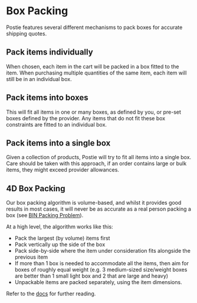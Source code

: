 # Box Packing
Postie features several different mechanisms to pack boxes for accurate shipping quotes.

## Pack items individually
When chosen, each item in the cart will be packed in a box fitted to the item. When purchasing multiple quantities of the same item, each item will still be in an individual box.

## Pack items into boxes
This will fit all items in one or many boxes, as defined by you, or pre-set boxes defined by the provider. Any items that do not fit these box constraints are fitted to an individual box.

## Pack items into a single box
Given a collection of products, Postie will try to fit all items into a single box. Care should be taken with this approach, if an order contains large or bulk items, they might exceed provider allowances.

## 4D Box Packing
Our box packing algorithm is volume-based, and whilst it provides good results in most cases, it will never be as accurate as a real person packing a box (see [BIN Packing Problem](http://en.wikipedia.org/wiki/Bin_packing_problem)). 

At a high level, the algorithm works like this:

- Pack the largest (by volume) items first
- Pack vertically up the side of the box
- Pack side-by-side where the item under consideration fits alongside the previous item
- If more than 1 box is needed to accommodate all the items, then aim for boxes of roughly equal weight (e.g. 3 medium-sized size/weight boxes are better than 1 small light box and 2 that are large and heavy)
- Unpackable items are packed separately, using the item dimensions.

Refer to the [docs](https://www.boxpacker.io/en/stable/principles.html) for further reading.
